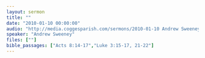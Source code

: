 ```yaml
---
layout: sermon
title: ""
date: "2010-01-10 00:00:00"
audio: "http://media.coggesparish.com/sermons/2010-01-10 Andrew Sweeney.mp3"
speaker: "Andrew Sweeney"
files: [""]
bible_passages: ["Acts 8:14-17","Luke 3:15-17, 21-22"]
---
```


